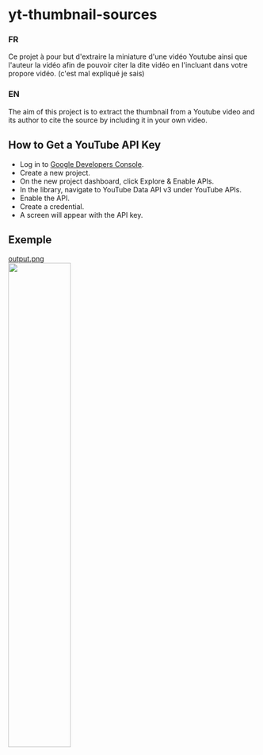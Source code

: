 # yt-thumbnail-sources

### FR
Ce projet à pour but d'extraire la miniature d'une vidéo Youtube ainsi que l'auteur la vidéo afin de pouvoir citer la dite vidéo en l'incluant dans votre propore vidéo. (c'est mal expliqué je sais)

### EN
The aim of this project is to extract the thumbnail from a Youtube video and its author to cite the source by including it in your own video.

## How to Get a YouTube API Key
- Log in to <a href="https://console.cloud.google.com/">Google Developers Console</a>.
- Create a new project.
- On the new project dashboard, click Explore & Enable APIs.
- In the library, navigate to YouTube Data API v3 under YouTube APIs.
- Enable the API.
- Create a credential.
- A screen will appear with the API key.

## Exemple
<a href="https://github.com/Ashokaas/yt-thumbnail-sources/assets/99681959/afda7256-79e5-479b-993a-57f2d628aa00" download>output.png</a>
<br>
<img src="https://github.com/Ashokaas/yt-thumbnail-sources/assets/99681959/01555242-1fe9-499e-823d-578a3be231c3" width="50%">

